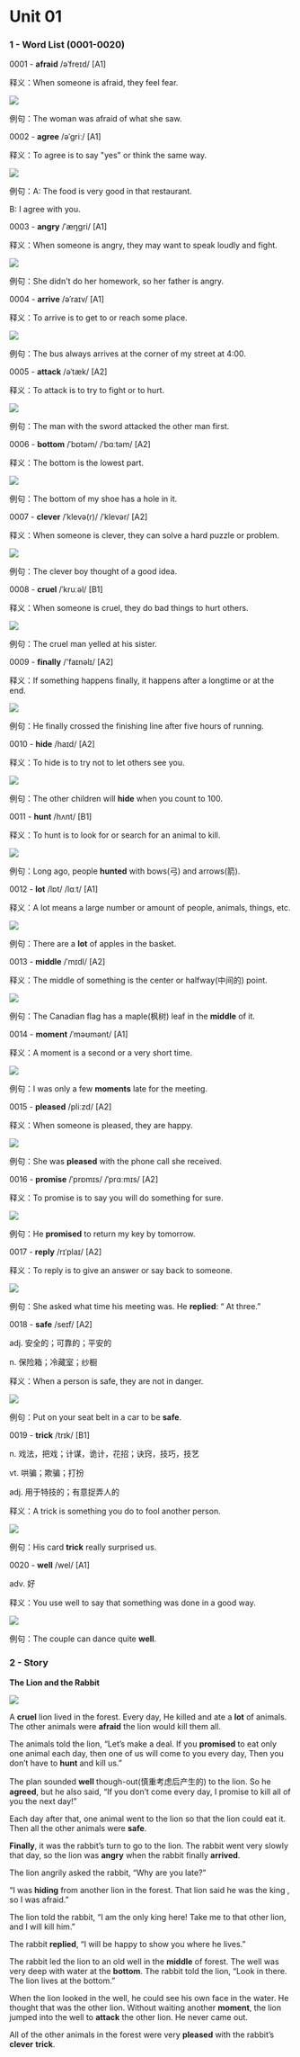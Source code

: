 # Unit 01

### 1 - Word List \(0001-0020\) <a id="XOmkU"></a>

0001 -  **afraid** /əˈfreɪd/ \[A1\]

释义：When someone is afraid, they feel fear.

![](../../../.gitbook/assets/0001-afraid.jpg)

例句：The woman was afraid of what she saw.



0002 - **agree** /əˈɡriː/ \[A1\]

释义：To agree is to say "yes" or think the same way.

![](../../../.gitbook/assets/0002-agree.jpg)

例句：A: The food is very good in that restaurant.

 B: I agree with you.



0003 - **angry** /ˈæŋɡri/ \[A1\]

释义：When someone is angry, they may want to speak loudly and fight.

![](../../../.gitbook/assets/0003-angry.jpg)

例句：She didn't do her homework, so her father is angry.



0004 - **arrive** /əˈraɪv/ \[A1\]

释义：To arrive is to get to or reach some place.

![](../../../.gitbook/assets/0004-arrive.jpg)

例句：The bus always arrives at the corner of my street at 4:00.



0005 - **attack** /əˈtæk/ \[A2\]

释义：To attack is to try to fight or to hurt.

![](../../../.gitbook/assets/0005-attack.jpg)

例句：The man with the sword attacked the other man first.



0006 - **bottom** /ˈbɒtəm/ /ˈbɑːtəm/ \[A2\]

释义：The bottom is the lowest part.

![](../../../.gitbook/assets/0006-bottom.jpg)

例句：The bottom of my shoe has a hole in it.



0007 - **clever** /ˈklevə\(r\)/ /ˈklevər/ \[A2\]

释义：When someone is clever, they can solve a hard puzzle or problem.

![](../../../.gitbook/assets/0007-clever.jpg)

例句：The clever boy thought of a good idea.



0008 - **cruel** /ˈkruːəl/ \[B1\]

释义：When someone is cruel, they do bad things to hurt others.

![](../../../.gitbook/assets/0008-cruel.jpg)

例句：The cruel man yelled at his sister.



0009 - **finally** /'faɪnəlɪ/ \[A2\]

释义：If something happens finally, it happens after a longtime or at the end.

![](../../../.gitbook/assets/0009-finally.jpg)

例句：He finally crossed the finishing line after five hours of running.



0010 - **hide** /haɪd/ \[A2\]

释义：To hide is to try not to let others see you.

![](../../../.gitbook/assets/0010-hide.jpg)

例句：The other children will **hide** when you count to 100.



0011 - **hunt** /hʌnt/ \[B1\]

释义：To hunt is to look for or search for an animal to kill.

![](../../../.gitbook/assets/0011-hunt.jpg)

例句：Long ago, people **hunted** with bows\(弓\) and arrows\(箭\).



0012 - **lot** /lɒt/ /lɑːt/ \[A1\]

释义：A lot means a large number or amount of people, animals, things, etc.

![](../../../.gitbook/assets/0012-lot.jpg)

例句：There are a **lot** of apples in the basket.



0013 - **middle** /ˈmɪdl/ \[A2\]

释义：The middle of something is the center or halfway\(中间的\) point.

![](../../../.gitbook/assets/0013-middle.jpg)

例句：The Canadian flag has a maple\(枫树\) leaf in the **middle** of it.



0014 - **moment** /ˈməʊmənt/ \[A1\]

释义：A moment is a second or a very short time.

![](../../../.gitbook/assets/0014-moment.jpg)

例句：I was only a few **moments** late for the meeting.



0015 - **pleased** /pliːzd/ \[A2\]

释义：When someone is pleased, they are happy.

![](../../../.gitbook/assets/0015-pleased.jpg)

  
例句：She was **pleased** with the phone call she received.



0016 - **promise** /ˈprɒmɪs/ /ˈprɑːmɪs/ \[A2\]

释义：To promise is to say you will do something for sure.

![](../../../.gitbook/assets/0016-promise.jpg)

例句：He **promised** to return my key by tomorrow.



0017 - **reply** /rɪˈplaɪ/ \[A2\]

释义：To reply is to give an answer or say back to someone.

![](../../../.gitbook/assets/0017-reply.jpg)

例句：She asked what time his meeting was. He **replied**: “ At three.”



0018 - **safe** /seɪf/ \[A2\]

adj. 安全的；可靠的；平安的

n. 保险箱；冷藏室；纱橱

释义：When a person is safe, they are not in danger.

![](../../../.gitbook/assets/0018-safe.jpg)

例句：Put on your seat belt in a car to be **safe**.



0019 - **trick** /trɪk/ \[B1\]

n. 戏法，把戏；计谋，诡计，花招；诀窍，技巧，技艺

vt. 哄骗；欺骗；打扮

adj. 用于特技的；有意捉弄人的

释义：A trick is something you do to fool another person.

![](../../../.gitbook/assets/0019-trick.jpg)

例句：His card **trick** really surprised us.



0020 - **well** /wel/ \[A1\]

adv. 好

释义：You use well to say that something was done in a good way.

![](../../../.gitbook/assets/0020-well.jpg)

例句：The couple can dance quite **well**.

### 2 - Story <a id="F3VAT"></a>

**The Lion and the Rabbit**

![](../../../.gitbook/assets/unit-01-story-the_lion_and_the_rabbit.jpg)

A **cruel** lion lived in the forest. Every day, He killed and ate a **lot** of animals. The other animals were **afraid** the lion would kill them all.

The animals told the lion, “Let’s make a deal. If you **promised** to eat only one animal each day, then one of us will come to you every day, Then you don’t have to **hunt** and kill us.”

The plan sounded **well** though-out\(慎重考虑后产生的\) to the lion. So he **agreed**, but he also said, “If you don’t come every day, I promise to kill all of you the next day!”

Each day after that, one animal went to the lion so that the lion could eat it. Then all the other animals were **safe**.

**Finally**, it was the rabbit’s turn to go to the lion. The rabbit went very slowly that day, so the lion was **angry** when the rabbit finally **arrived**.

The lion angrily asked the rabbit, “Why are you late?”

“I was **hiding** from another lion in the forest. That lion said he was the king , so I was afraid.”

The lion told the rabbit, “I am the only king here! Take me to that other lion, and I will kill him.”

The rabbit **replied**, “I will be happy to show you where he lives.”

The rabbit led the lion to an old well in the **middle** of forest. The well was very deep with water at the **bottom**. The rabbit told the lion, “Look in there. The lion lives at the bottom.”

When the lion looked in the well, he could see his own face in the water. He thought that was the other lion. Without waiting another **moment**, the lion jumped into the well to **attack** the other lion. He never came out.

All of the other animals in the forest were very **pleased** with the rabbit’s **clever** **trick**.

